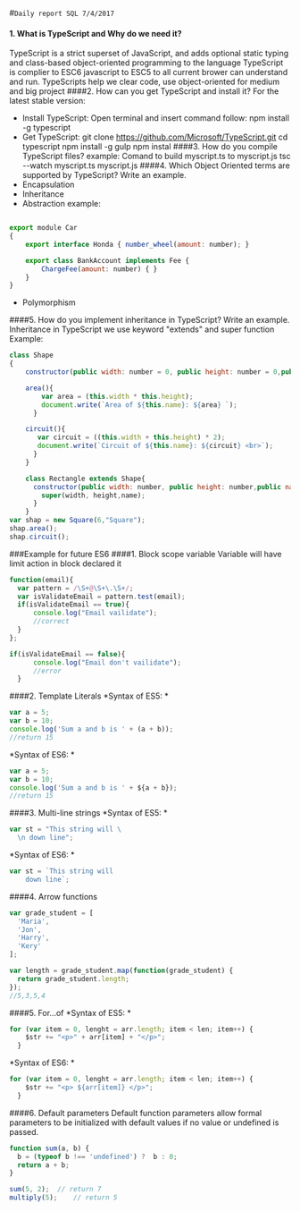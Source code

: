 #`Daily report SQL 7/4/2017`


#### 1. What is TypeScript and Why do we need it?
TypeScript is a strict superset of JavaScript, and adds optional static typing and class-based object-oriented programming to the language
TypeScript is complier to ESC6 javascript to ESC5 to all current brower  can understand and run.
TypeScripts help we clear code, use object-oriented for medium and big project
####2. How can you get TypeScript and install it?
For the latest stable version:
*  Install TypeScript: Open terminal and insert command follow: 
		npm install -g typescript
* Get TypeScript: 
		git clone https://github.com/Microsoft/TypeScript.git
		cd typescript
		npm install -g gulp
		npm instal
####3. How do you compile TypeScript files?
	example: Comand to build myscript.ts to myscript.js
	tsc --watch myscript.ts myscript.js
####4. Which Object Oriented terms are supported by TypeScript? Write an example.
* Encapsulation
* Inheritance
* Abstraction
example: 
```javascript

export module Car
{
    export interface Honda { number_wheel(amount: number); }

    export class BankAccount implements Fee {
        ChargeFee(amount: number) { }
    }
}

```
* Polymorphism

####5. How do you implement inheritance in TypeScript? Write an example.
Inheritance in TypeScript we use keyword "extends" and super function
Example: 
```javascript
class Shape
{
	constructor(public width: number = 0, public height: number = 0,public name: string){}

	area(){
	    var area = (this.width * this.height);
	    document.write(`Area of ${this.name}: ${area} `);
	  }

	circuit(){
	   var circuit = ((this.width + this.height) * 2);
	   document.write(`Circuit of ${this.name}: ${circuit} <br>`);
	  }
	}

	class Rectangle extends Shape{
	  constructor(public width: number, public height: number,public name: string){
	    super(width, height,name);
	  }
	}
var shap = new Square(6,"Square");
shap.area();
shap.circuit();
```
###Example for future ES6
####1. Block scope variable
Variable will have limit action in block declared it
```javascript
function(email){
  var pattern = /\S+@\S+\.\S+/;
  var isValidateEmail = pattern.test(email); 
  if(isValidateEmail == true){
	  console.log("Email vailidate");
	  //correct
  }
};

if(isValidateEmail == false){
	  console.log("Email don't vailidate");
	  //error
  }
```
####2. Template Literals
*Syntax of ES5:  *
```javascript
var a = 5;
var b = 10;
console.log('Sum a and b is ' + (a + b));
//return 15
```
*Syntax of ES6:  *
```javascript
var a = 5;
var b = 10;
console.log('Sum a and b is ' + ${a + b});
//return 15
```
####3. Multi-line strings
*Syntax of ES5:  *
```javascript
var st = "This string will \
  \n down line";
```
*Syntax of ES6:  *
```javascript
var st = `This string will 
	down line`;
```
####4. Arrow functions
```javascript
var grade_student = [
  'Maria',
  'Jon',
  'Harry',
  'Kery'
];

var length = grade_student.map(function(grade_student) { 
  return grade_student.length; 
});
//5,3,5,4 
```
####5. For...of
*Syntax of ES5:  *
```javascript
for (var item = 0, lenght = arr.length; item < len; item++) {
    $str += "<p>" + arr[item] + "</p>";
  }
```
*Syntax of ES6:  *
```javascript
for (var item = 0, lenght = arr.length; item < len; item++) {
    $str += "<p> ${arr[item]} </p>";
  } 
```
####6. Default parameters
Default function parameters allow formal parameters to be initialized with default values if no value or undefined is passed.
```javascript
function sum(a, b) {
  b = (typeof b !== 'undefined') ?  b : 0;
  return a + b;
}

sum(5, 2); 	// return 7
multiply(5);    // return 5
```




